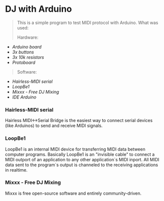 # DJ with Arduino

> This is a simple program to test MIDI protocol with Arduino. What was used:
>
>  Hardware:
- _Arduino board_
- _3x buttons_
- _3x 10k resistors_
- _Protoboard_
> Software:
- _Hairless-MIDI serial_
- _LoopBe1_
- _Mixxx - Free DJ Mixing_
- _IDE Arduino_

### Hairless-MIDI serial
Hairless MIDI<->Serial Bridge is the easiest way to connect serial devices (like Arduinos) to send and receive MIDI signals.
### LoopBe1
LoopBe1 is an internal MIDI device for transferring MIDI data between computer programs. Basically LoopBe1 is an "invisible cable" to connect a MIDI outport of an application to any other application´s MIDI inport.
All MIDI data sent to the program´s output is channeled to the receiving applications in realtime.
### Mixxx - Free DJ Mixing
Mixxx is free open-source software and entirely community-driven.
